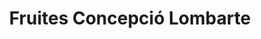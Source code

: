 ---
title: "Fruites Concepció Lombarte"
url: /barcelona/fruites-concepcio-lombarte/
shop: frutería
---